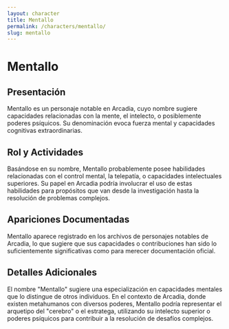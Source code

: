```yaml
---
layout: character
title: Mentallo
permalink: /characters/mentallo/
slug: mentallo
---
```


# Mentallo

## Presentación
Mentallo es un personaje notable en Arcadia, cuyo nombre sugiere capacidades relacionadas con la mente, el intelecto, o posiblemente poderes psíquicos. Su denominación evoca fuerza mental y capacidades cognitivas extraordinarias.

## Rol y Actividades
Basándose en su nombre, Mentallo probablemente posee habilidades relacionadas con el control mental, la telepatía, o capacidades intelectuales superiores. Su papel en Arcadia podría involucrar el uso de estas habilidades para propósitos que van desde la investigación hasta la resolución de problemas complejos.

## Apariciones Documentadas
Mentallo aparece registrado en los archivos de personajes notables de Arcadia, lo que sugiere que sus capacidades o contribuciones han sido lo suficientemente significativas como para merecer documentación oficial.

## Detalles Adicionales
El nombre "Mentallo" sugiere una especialización en capacidades mentales que lo distingue de otros individuos. En el contexto de Arcadia, donde existen metahumanos con diversos poderes, Mentallo podría representar el arquetipo del "cerebro" o el estratega, utilizando su intelecto superior o poderes psíquicos para contribuir a la resolución de desafíos complejos.